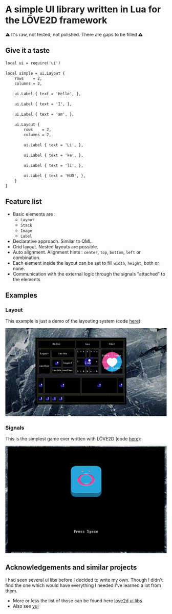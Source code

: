 # A simple UI library written in Lua for the LÖVE2D framework

:warning: It's raw, not tested, not polished. There are gaps to be filled :warning:

## Give it a taste

```
local ui = require('ui')

local simple = ui.Layout {
    rows    = 2,
    columns = 2,

    ui.Label { text = 'Hello', },

    ui.Label { text = 'I', },

    ui.Label { text = 'am', },

    ui.Layout {
        rows    = 2,
        columns = 2,

        ui.Label { text = 'Li', },

        ui.Label { text = 'ke', },

        ui.Label { text = 'li', },

        ui.Label { text = 'HUD', },
    }
}
```

## Feature list

- Basic elements are :
    - `Layout`
    - `Stack`
    - `Image`
    - `Label`
- Declarative approach. Similar to QML.
- Grid layout. Nested layouts are possible.
- Auto alignment. Alignment hints : `center`, `top`, `bottom`, `left` or
  combination.
- Each element inside the layout can be set to fill `width`, `height`, both or
  none.
- Communication with the external logic through the signals "attached" to the
  elements

## Examples

### Layout

This example is just a demo of the layouting system (code
[here](/examples/layout.lua)):

![layout example](/gifs/layout.gif)

### Signals

This is the simplest game ever written with LÖVE2D (code
[here](/examples/o.lua)):

![signals example](/gifs/o.gif)

## Acknowledgements and similar projects

I had seen several ui libs before I decided to write my own. Though I didn't
find the one which would have everything I needed I've learned a lot from them.

- More or less the list of those can be found
here [love2d ui libs](https://www.love2d.org/wiki/Graphical_User_Interface).
- Also see [yui](https://codeberg.org/1414codeforge/yui)


